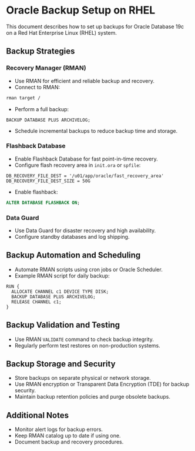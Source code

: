 # Oracle Backup Setup on RHEL

This document describes how to set up backups for Oracle Database 19c on a Red Hat Enterprise Linux (RHEL) system.

## Backup Strategies

### Recovery Manager (RMAN)
- Use RMAN for efficient and reliable backup and recovery.
- Connect to RMAN:
```bash
rman target /
```
- Perform a full backup:
```rman
BACKUP DATABASE PLUS ARCHIVELOG;
```
- Schedule incremental backups to reduce backup time and storage.

### Flashback Database
- Enable Flashback Database for fast point-in-time recovery.
- Configure flash recovery area in `init.ora` or `spfile`:
```
DB_RECOVERY_FILE_DEST = '/u01/app/oracle/fast_recovery_area'
DB_RECOVERY_FILE_DEST_SIZE = 50G
```
- Enable flashback:
```sql
ALTER DATABASE FLASHBACK ON;
```

### Data Guard
- Use Data Guard for disaster recovery and high availability.
- Configure standby databases and log shipping.

## Backup Automation and Scheduling
- Automate RMAN scripts using cron jobs or Oracle Scheduler.
- Example RMAN script for daily backup:
```rman
RUN {
  ALLOCATE CHANNEL c1 DEVICE TYPE DISK;
  BACKUP DATABASE PLUS ARCHIVELOG;
  RELEASE CHANNEL c1;
}
```

## Backup Validation and Testing
- Use RMAN `VALIDATE` command to check backup integrity.
- Regularly perform test restores on non-production systems.

## Backup Storage and Security
- Store backups on separate physical or network storage.
- Use RMAN encryption or Transparent Data Encryption (TDE) for backup security.
- Maintain backup retention policies and purge obsolete backups.

## Additional Notes
- Monitor alert logs for backup errors.
- Keep RMAN catalog up to date if using one.
- Document backup and recovery procedures.
